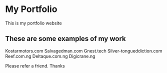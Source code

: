 # My Portfolio
This is my portfolio website

## These are some examples of my work
Kostarmotors.com
Salvagedman.com
Gnest.tech
Silver-tongueddiction.com
Reef.com.ng
Deltaque.com.ng
Digicrane.ng

Please refer a friend. Thanks
